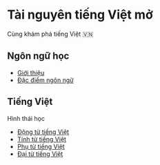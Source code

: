 # Tài nguyên tiếng Việt mở 

Cùng khám phá tiếng Việt 🇻🇳

## Ngôn ngữ học 

* [Giới thiệu](docs/linguistics/gioi_thieu.md)
* [Đặc điểm ngôn ngữ](docs/linguistics/gioi_thieu-dac_diem_ngon_ngu.md)

## Tiếng Việt

Hình thái học

* [Động từ tiếng Việt](docs/vietnamese/hth-dong_tu_tieng_viet.md)
* [Tính từ tiếng Việt](docs/vietnamese/hth-tinh_tu_tieng_viet.md)
* [Phụ từ tiếng Việt](docs/vietnamese/hth-phu_tu_tieng_viet.md)
* [Đại từ tiếng Việt](docs/vietnamese/hth-dai_tu_tieng_viet.md)